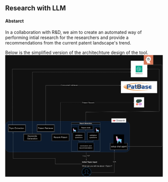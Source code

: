 ## Research with LLM 

#### Abstarct 
In a collaboration with R&D, we aim to create an automated way of performing intial research for the researchers and provide a recommendations from the current patent landscape's trend.

Below is the simplified version of the architechture design of the tool. 
![image](https://github.com/MingSheng92/llm_research/blob/main/images/Infra.webp)

